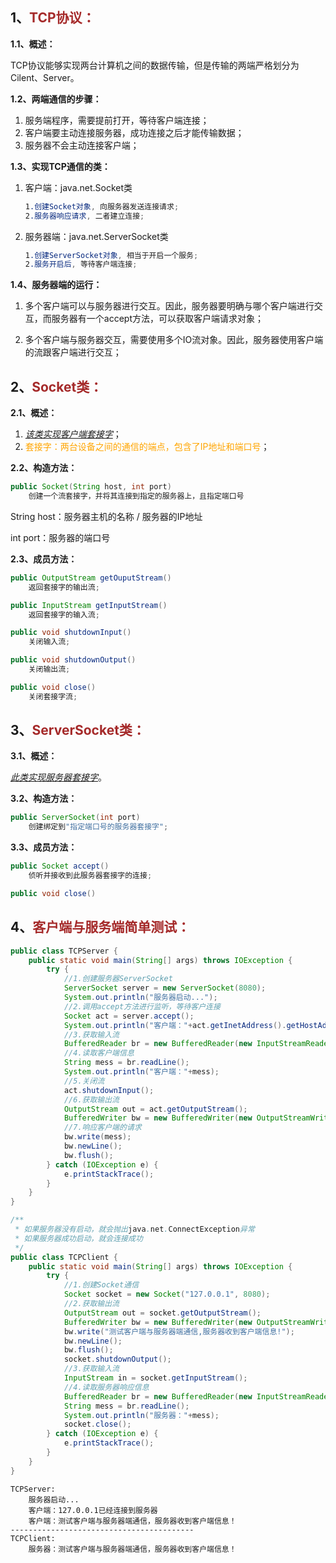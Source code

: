 ## 1、<span style="color:brown">TCP协议：</span>

**1.1、概述：**

TCP协议能够实现两台计算机之间的数据传输，但是传输的两端严格划分为Cilent、Server。

**1.2、两端通信的步骤：**

1. 服务端程序，需要提前打开，等待客户端连接；
2. 客户端要主动连接服务器，成功连接之后才能传输数据；
3. 服务器不会主动连接客户端；

**1.3、实现TCP通信的类：**

1. 客户端：java.net.Socket类

   ```scss
   1.创建Socket对象, 向服务器发送连接请求;
   2.服务器响应请求, 二者建立连接;
   ```

   

2. 服务器端：java.net.ServerSocket类
   ```scss
   1.创建ServerSocket对象, 相当于开启一个服务;
   2.服务开启后, 等待客户端连接;
   ```

**1.4、服务器端的运行：**

1. 多个客户端可以与服务器进行交互。因此，服务器要明确与哪个客户端进行交互，而服务器有一个accept方法，可以获取客户端请求对象；

2. 多个客户端与服务器交互，需要使用多个IO流对象。因此，服务器使用客户端的流跟客户端进行交互；



## 2、<span style="color:brown">Socket类：</span>

**2.1、概述：**

1. <u>*该类实现客户端套接字*</u>；
2. <span style="color:orange">套接字：两台设备之间的通信的端点，包含了IP地址和端口号</span>；

**2.2、构造方法：**

```java
public Socket(String host, int port)
    创建一个流套接字，并将其连接到指定的服务器上，且指定端口号
```

String host：服务器主机的名称  /  服务器的IP地址

int port：服务器的端口号

**2.3、成员方法：**

```java
public OutputStream getOuputStream()
    返回套接字的输出流;
```

```java
public InputStream getInputStream()
    返回套接字的输入流;
```

```java
public void shutdownInput()
	关闭输入流;
```

```java
public void shutdownOutput()
    关闭输出流;
```

```java
public void close()
    关闭套接字流;
```



## 3、<span style="color:brown">ServerSocket类：</span>

**3.1、概述：**

<u>*此类实现服务器套接字*</u>。

**3.2、构造方法：**

```java
public ServerSocket(int port)
    创建绑定到"指定端口号的服务器套接字";
```

**3.3、成员方法：**

```java
public Socket accept()
    侦听并接收到此服务器套接字的连接;
```

```java
public void close()
```



## 4、<span style="color:brown">客户端与服务端简单测试：</span>

````java
public class TCPServer {
    public static void main(String[] args) throws IOException {
        try {
            //1.创建服务器ServerSocket
            ServerSocket server = new ServerSocket(8080);
            System.out.println("服务器启动...");
            //2.调用accept方法进行监听，等待客户连接
            Socket act = server.accept();
            System.out.println("客户端："+act.getInetAddress().getHostAddress()+"已经连接到服务器");
            //3.获取输入流
            BufferedReader br = new BufferedReader(new InputStreamReader(act.getInputStream()));
            //4.读取客户端信息
            String mess = br.readLine();
            System.out.println("客户端："+mess);
            //5.关闭流
            act.shutdownInput();
            //6.获取输出流
            OutputStream out = act.getOutputStream();
            BufferedWriter bw = new BufferedWriter(new OutputStreamWriter(out));
            //7.响应客户端的请求
            bw.write(mess);
            bw.newLine();
            bw.flush();
        } catch (IOException e) {
            e.printStackTrace();
        }
    }
}
````

```java
/**
 * 如果服务器没有启动，就会抛出java.net.ConnectException异常
 * 如果服务器成功启动，就会连接成功
 */
public class TCPClient {
    public static void main(String[] args) throws IOException {
        try {
            //1.创建Socket通信
            Socket socket = new Socket("127.0.0.1", 8080);
            //2.获取输出流
            OutputStream out = socket.getOutputStream();
            BufferedWriter bw = new BufferedWriter(new OutputStreamWriter(out));
            bw.write("测试客户端与服务器端通信,服务器收到客户端信息!");
            bw.newLine();
            bw.flush();
            socket.shutdownOutput();
            //3.获取输入流
            InputStream in = socket.getInputStream();
            //4.读取服务器响应信息
            BufferedReader br = new BufferedReader(new InputStreamReader(in));
            String mess = br.readLine();
            System.out.println("服务器："+mess);
            socket.close();
        } catch (IOException e) {
            e.printStackTrace();
        }
    }
}
```

```apl
TCPServer:
	服务器启动...
	客户端：127.0.0.1已经连接到服务器
	客户端：测试客户端与服务器端通信，服务器收到客户端信息！
-----------------------------------------
TCPClient:
	服务器：测试客户端与服务器端通信，服务器收到客户端信息！
```

